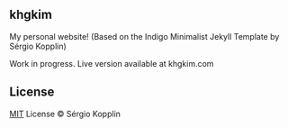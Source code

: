 ## khgkim

My personal website! (Based on the Indigo Minimalist Jekyll Template by Sérgio Kopplin)

Work in progress. Live version available at khgkim.com


## License

[MIT](http://kopplin.mit-license.org/) License © Sérgio Kopplin
